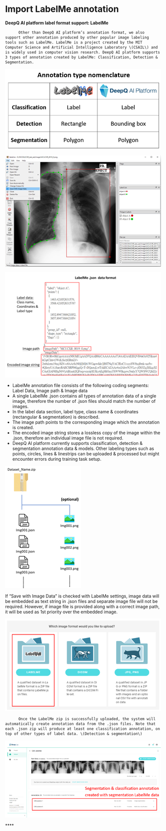 # Import LabelMe annotation

**DeepQ AI platform label format support: LabelMe**

```
      Other than DeepQ AI platform’s annotation format, we also support other annotation produced by other popular image labeling tools such as LabelMe. LabelMe is a project created by the MIT Computer Science and Artificial Intelligence Laboratory \(CSAIL\) and is widely used in computer vision research. DeepQ AI platform supports 3 types of annotation created by LabelMe: Classification, Detection & Segmentation.
```

![Annotation type nomenclatures](<../.gitbook/assets/image (177).png>)

![](<../.gitbook/assets/image (169).png>)

![](<../.gitbook/assets/image (171).png>)

* LabelMe annotation file consists of the following coding segments: Label Data, Image path & Image data
* A single LabelMe .json contains all types of annotation data of a single image, therefore the number of .json files should match the number of images.
* In the label data section, label type, class name & coordinates (rectangular & segmentation) is described.
* The image path points to the corresponding image which the annotation is created.
* The encoded image string stores a lossless copy of the image within the .json, therefore an individual image file is not required.
* DeepQ AI platform currently supports classification, detection & segmentation annotation data & models. Other labeling types such as points, circles, lines & linestrips can be uploaded & processed but might encounter errors during training task setup.

![](<../.gitbook/assets/image (146).png>)

If “Save with Image Data” is checked with LabelMe settings, image data will be embedded as text string in .json files and separate image file will not be required. However, if image file is provided along with a correct image path, it will be used as 1st priority over the embedded image.

![](<../.gitbook/assets/image (159).png>)

```
      Once the LabelMe zip is successfully uploaded, the system will automatically create annotation data from the .json files. Note that each .json zip will produce at least one classification annotation, on top of other types of label data. \(Detection & segmentation\)
```

![](<../.gitbook/assets/image (176).png>)

\*\*\*\*
